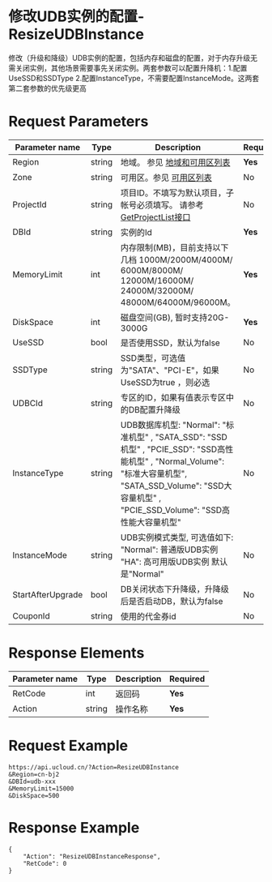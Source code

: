# 修改UDB实例的配置-ResizeUDBInstance

修改（升级和降级）UDB实例的配置，包括内存和磁盘的配置，对于内存升级无需关闭实例，其他场景需要事先关闭实例。两套参数可以配置升降机：1.配置UseSSD和SSDType  2.配置InstanceType，不需要配置InstanceMode。这两套第二套参数的优先级更高

# Request Parameters
|Parameter name|Type|Description|Required|
|---|---|---|---|
|Region|string|地域。 参见 [地域和可用区列表](api/summary/regionlist)|**Yes**|
|Zone|string|可用区。参见 [可用区列表](api/summary/regionlist)|No|
|ProjectId|string|项目ID。不填写为默认项目，子帐号必须填写。 请参考[GetProjectList接口](api/summary/get_project_list)|No|
|DBId|string|实例的Id|**Yes**|
|MemoryLimit|int|内存限制(MB)，目前支持以下几档 1000M/2000M/4000M/ 6000M/8000M/ 12000M/16000M/ 24000M/32000M/ 48000M/64000M/96000M。|**Yes**|
|DiskSpace|int|磁盘空间(GB), 暂时支持20G-3000G|**Yes**|
|UseSSD|bool|是否使用SSD，默认为false|No|
|SSDType|string|SSD类型，可选值为"SATA"、"PCI-E"，如果UseSSD为true ，则必选|No|
|UDBCId|string|专区的ID，如果有值表示专区中的DB配置升降级|No|
|InstanceType|string|UDB数据库机型: "Normal": "标准机型" ,  "SATA_SSD": "SSD机型" , "PCIE_SSD": "SSD高性能机型" ,  "Normal_Volume": "标准大容量机型",  "SATA_SSD_Volume": "SSD大容量机型" ,  "PCIE_SSD_Volume": "SSD高性能大容量机型" |No|
|InstanceMode|string|UDB实例模式类型, 可选值如下: "Normal": 普通版UDB实例 "HA": 高可用版UDB实例 默认是"Normal"|No|
|StartAfterUpgrade|bool|DB关闭状态下升降级，升降级后是否启动DB，默认为false|No|
|CouponId|string|使用的代金券id|No|

# Response Elements
|Parameter name|Type|Description|Required|
|---|---|---|---|
|RetCode|int|返回码|**Yes**|
|Action|string|操作名称|**Yes**|

# Request Example
```
https://api.ucloud.cn/?Action=ResizeUDBInstance
&Region=cn-bj2
&DBId=udb-xxx
&MemoryLimit=15000
&DiskSpace=500
```

# Response Example
```
{
    "Action": "ResizeUDBInstanceResponse", 
    "RetCode": 0
}
```

